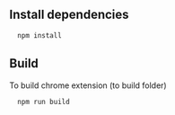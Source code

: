 ## Install dependencies

```bash
  npm install
```

## Build

To build chrome extension (to build folder)

```bash
  npm run build
```
